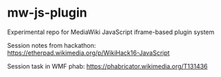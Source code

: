 # mw-js-plugin
Experimental repo for MediaWiki JavaScript iframe-based plugin system

Session notes from hackathon: https://etherpad.wikimedia.org/p/WikiHack16-JavaScript

Session task in WMF phab: https://phabricator.wikimedia.org/T131436
